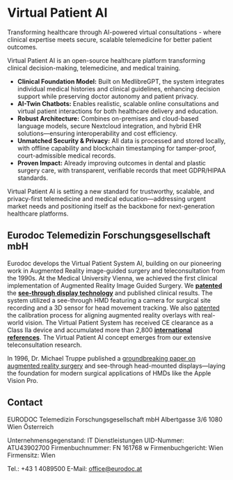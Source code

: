 # Virtual Patient AI
Transforming healthcare through AI-powered virtual consultations - where clinical expertise meets secure, scalable telemedicine for better patient outcomes.

Virtual Patient AI is an open-source healthcare platform transforming clinical decision-making, telemedicine, and medical training.

- **Clinical Foundation Model:** Built on MedlibreGPT, the system integrates individual medical histories and clinical guidelines, enhancing decision support while preserving doctor autonomy and patient privacy.
- **AI-Twin Chatbots:** Enables realistic, scalable online consultations and virtual patient interactions for both healthcare delivery and education.
- **Robust Architecture:** Combines on-premises and cloud-based language models, secure Nextcloud integration, and hybrid EHR solutions—ensuring interoperability and cost efficiency.
- **Unmatched Security & Privacy:** All data is processed and stored locally, with offline capability and blockchain timestamping for tamper-proof, court-admissible medical records.
- **Proven Impact:** Already improving outcomes in dental and plastic surgery care, with transparent, verifiable records that meet GDPR/HIPAA standards.

Virtual Patient AI is setting a new standard for trustworthy, scalable, and privacy-first telemedicine and medical education—addressing urgent market needs and positioning itself as the backbone for next-generation healthcare platforms.

## Eurodoc Telemedizin Forschungsgesellschaft mbH

Eurodoc develops the Virtual Patient System AI, building on our pioneering work in Augmented Reality image-guided surgery and teleconsultation from the 1990s. At the Medical University Vienna, we achieved the first clinical implementation of Augmented Reality Image Guided Surgery. We [**patented**](https://patents.google.com/patent/US5823958A/en?oq=US5823958A) the [**see-through display technology**](https://consultation.medlibre.ai/wvn) and published clinical results. The system utilized a see-through HMD featuring a camera for surgical site recording and a 3D sensor for head movement tracking. We also [patented](https://patents.google.com/patent/US5678546A/en?oq=US5678546A) the calibration process for aligning augmented reality overlays with real-world vision. The Virtual Patient System has received CE clearance as a Class IIa device and accumulated more than 2,800 [**international references**](https://scholar.google.at/citations?hl=de&user=ABDceFgAAAAJ). The Virtual Patient AI concept emerges from our extensive teleconsultation research.

In 1996, Dr. Michael Truppe published a [groundbreaking paper on augmented reality surgery](https://www.spiedigitallibrary.org/conference-proceedings-of-spie/2395/1/Interventional-video-tomography/10.1117/12.209096.short) and see-through head-mounted displays—laying the foundation for modern surgical applications of HMDs like the Apple Vision Pro.

## Contact

EURODOC Telemedizin Forschungsgesellschaft mbH
Albertgasse 3/6
1080 Wien
Österreich

Unternehmensgegenstand: IT Dienstleistungen
UID-Nummer: ATU43902700
Firmenbuchnummer: FN 161768 w
Firmenbuchgericht: Wien
Firmensitz: Wien

Tel.: +43 1 4089500
E-Mail: office@eurodoc.at


